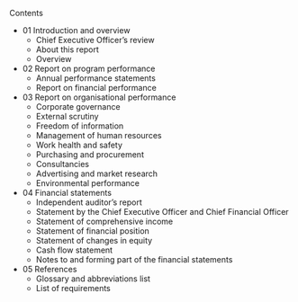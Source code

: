 Contents

- 01 Introduction and overview
   - Chief Executive Officer’s review
   - About this report
   - Overview
- 02 Report on program performance
   - Annual performance statements
   - Report on financial performance
- 03 Report on organisational performance
   - Corporate governance
   - External scrutiny
   - Freedom of information
   - Management of human resources
   - Work health and safety
   - Purchasing and procurement
   - Consultancies
   - Advertising and market research
   - Environmental performance
- 04 Financial statements
   - Independent auditor’s report
   - Statement by the Chief Executive Officer and Chief Financial Officer
   - Statement of comprehensive income
   - Statement of financial position
   - Statement of changes in equity
   - Cash flow statement
   - Notes to and forming part of the financial statements
- 05 References
   - Glossary and abbreviations list
   - List of requirements

